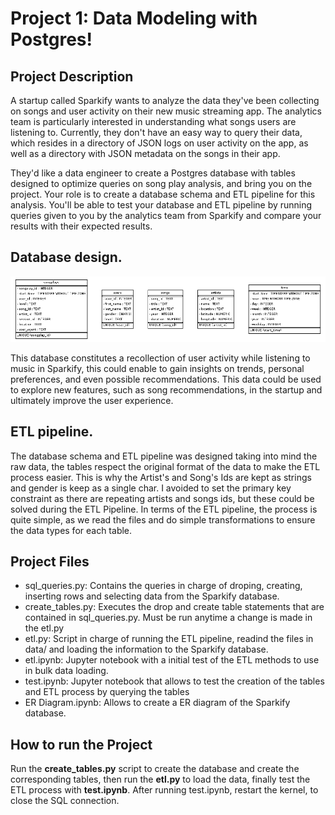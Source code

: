 # Project 1: Data Modeling with Postgres!

## Project Description

A startup called Sparkify wants to analyze the data they've been collecting on songs and user activity on their new music streaming app. The analytics team is particularly interested in understanding what songs users are listening to. Currently, they don't have an easy way to query their data, which resides in a directory of JSON logs on user activity on the app, as well as a directory with JSON metadata on the songs in their app.

They'd like a data engineer to create a Postgres database with tables designed to optimize queries on song play analysis, and bring you on the project. Your role is to create a database schema and ETL pipeline for this analysis. You'll be able to test your database and ETL pipeline by running queries given to you by the analytics team from Sparkify and compare your results with their expected results.


## Database design.

![alt text](https://github.com/cm-amaya/udacity_de_nano_project_1/blob/main/images/sparkifydb_erd.png?raw=true)

This database constitutes a recollection of user activity while listening to music in Sparkify, this could enable to gain insights on trends, personal preferences, and even possible recommendations. This data could be used to explore new features, such as song recommendations, in the startup and ultimately improve the user experience. 

## ETL pipeline.

The database schema and ETL pipeline was designed taking into mind the raw data, the tables respect the original format of the data to make the ETL process easier. This is why the Artist's and Song's Ids are kept as strings and gender is keep as a single char. I avoided to set the primary key constraint as there are repeating artists and songs ids, but these could be solved during the ETL Pipeline. In terms of the ETL pipeline, the process is quite simple, as we read the files and do simple transformations to ensure the data types for each table.

## Project Files

- sql_queries.py: Contains the queries in charge of droping, creating, inserting rows and selecting data from the Sparkify database.
- create_tables.py: Executes the drop and create table statements that are contained in sql_queries.py. Must be run anytime a change is made in the etl.py 
- etl.py: Script in charge of running the ETL pipeline, readind the files in data/ and loading the information to the Sparkify database.
- etl.ipynb: Jupyter notebook with a initial test of the ETL methods to use in bulk data loading. 
- test.ipynb: Jupyter notebook that allows to test the creation of the tables and ETL process by querying the tables
- ER Diagram.ipynb: Allows to create a ER diagram of the Sparkify database.

## How to run the Project

Run the **create_tables.py** script to create the database and create the corresponding tables, then run the **etl.py** to load the data, finally test the ETL process with **test.ipynb**. After running test.ipynb, restart the kernel, to close the SQL connection.

